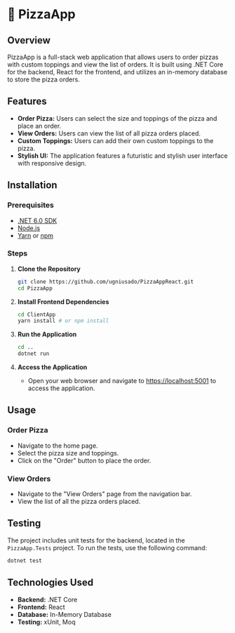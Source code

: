 # 🍕 PizzaApp

## Overview
PizzaApp is a full-stack web application that allows users to order pizzas with custom toppings and view the list of orders. It is built using .NET Core for the backend, React for the frontend, and utilizes an in-memory database to store the pizza orders.

## Features
- **Order Pizza:** Users can select the size and toppings of the pizza and place an order.
- **View Orders:** Users can view the list of all pizza orders placed.
- **Custom Toppings:** Users can add their own custom toppings to the pizza.
- **Stylish UI:** The application features a futuristic and stylish user interface with responsive design.

## Installation

### Prerequisites
- [.NET 6.0 SDK](https://dotnet.microsoft.com/download/dotnet/6.0)
- [Node.js](https://nodejs.org/)
- [Yarn](https://yarnpkg.com/) or [npm](https://www.npmjs.com/)

### Steps
1. **Clone the Repository**
   ```sh
   git clone https://github.com/ugniusado/PizzaAppReact.git
   cd PizzaApp
   ```

2. **Install Frontend Dependencies**
   ```sh
   cd ClientApp
   yarn install # or npm install
   ```

3. **Run the Application**
   ```sh
   cd ..
   dotnet run
   ```

4. **Access the Application**
   - Open your web browser and navigate to [https://localhost:5001](https://localhost:5001) to access the application.

## Usage

### Order Pizza
- Navigate to the home page.
- Select the pizza size and toppings.
- Click on the "Order" button to place the order.

### View Orders
- Navigate to the "View Orders" page from the navigation bar.
- View the list of all the pizza orders placed.

## Testing
The project includes unit tests for the backend, located in the `PizzaApp.Tests` project. To run the tests, use the following command:
```sh
dotnet test
```

## Technologies Used
- **Backend:** .NET Core
- **Frontend:** React
- **Database:** In-Memory Database
- **Testing:** xUnit, Moq
